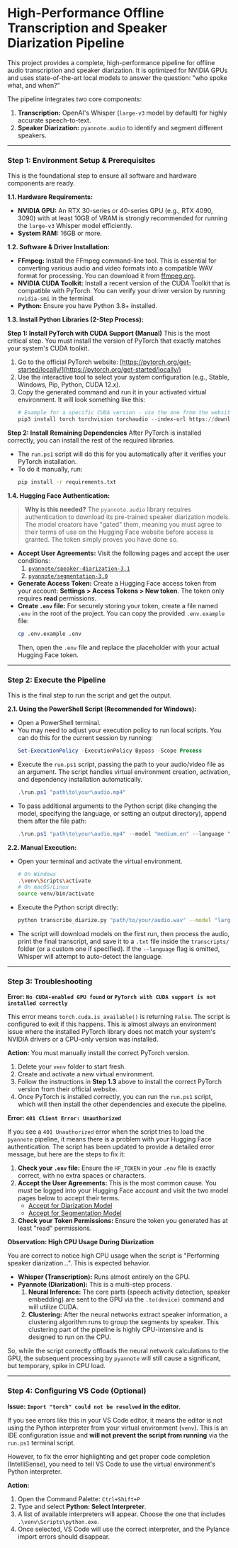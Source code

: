# High-Performance Offline Transcription and Speaker Diarization Pipeline

This project provides a complete, high-performance pipeline for offline audio transcription and speaker diarization. It is optimized for NVIDIA GPUs and uses state-of-the-art local models to answer the question: "who spoke what, and when?"

The pipeline integrates two core components:
1.  **Transcription:** OpenAI's Whisper (`large-v3` model by default) for highly accurate speech-to-text.
2.  **Speaker Diarization:** `pyannote.audio` to identify and segment different speakers.

---

### **Step 1: Environment Setup & Prerequisites**

This is the foundational step to ensure all software and hardware components are ready.

**1.1. Hardware Requirements:**
- **NVIDIA GPU:** An RTX 30-series or 40-series GPU (e.g., RTX 4090, 3090) with at least 10GB of VRAM is strongly recommended for running the `large-v3` Whisper model efficiently.
- **System RAM:** 16GB or more.

**1.2. Software & Driver Installation:**
- **FFmpeg:** Install the FFmpeg command-line tool. This is essential for converting various audio and video formats into a compatible WAV format for processing. You can download it from [ffmpeg.org](https://ffmpeg.org/download.html).
- **NVIDIA CUDA Toolkit:** Install a recent version of the CUDA Toolkit that is compatible with PyTorch. You can verify your driver version by running `nvidia-smi` in the terminal.
- **Python:** Ensure you have Python 3.8+ installed.

**1.3. Install Python Libraries (2-Step Process):**

**Step 1: Install PyTorch with CUDA Support (Manual)**
This is the most critical step. You must install the version of PyTorch that exactly matches your system's CUDA toolkit.
1.  Go to the official PyTorch website: [https://pytorch.org/get-started/locally/](https://pytorch.org/get-started/locally/)
2.  Use the interactive tool to select your system configuration (e.g., Stable, Windows, Pip, Python, CUDA 12.x).
3.  Copy the generated command and run it in your activated virtual environment. It will look something like this:
    ```powershell
    # Example for a specific CUDA version - use the one from the website!
    pip3 install torch torchvision torchaudio --index-url https://download.pytorch.org/whl/cu121
    ```

**Step 2: Install Remaining Dependencies**
After PyTorch is installed correctly, you can install the rest of the required libraries.
- The `run.ps1` script will do this for you automatically after it verifies your PyTorch installation.
- To do it manually, run:
  ```bash
  pip install -r requirements.txt
  ```

**1.4. Hugging Face Authentication:**

> **Why is this needed?** The `pyannote.audio` library requires authentication to download its pre-trained speaker diarization models. The model creators have "gated" them, meaning you must agree to their terms of use on the Hugging Face website before access is granted. The token simply proves you have done so.

- **Accept User Agreements:** Visit the following pages and accept the user conditions:
    1.  [`pyannote/speaker-diarization-3.1`](https://huggingface.co/pyannote/speaker-diarization-3.1)
    2.  [`pyannote/segmentation-3.0`](https://huggingface.co/pyannote/segmentation-3.0)
- **Generate Access Token:** Create a Hugging Face access token from your account: **Settings > Access Tokens > New token**. The token only requires **read** permissions.
- **Create `.env` file:** For securely storing your token, create a file named `.env` in the root of the project. You can copy the provided `.env.example` file:
  ```bash
  cp .env.example .env
  ```
  Then, open the `.env` file and replace the placeholder with your actual Hugging Face token.

---

### **Step 2: Execute the Pipeline**

This is the final step to run the script and get the output.

**2.1. Using the PowerShell Script (Recommended for Windows):**
- Open a PowerShell terminal.
- You may need to adjust your execution policy to run local scripts. You can do this for the current session by running:
  ```powershell
  Set-ExecutionPolicy -ExecutionPolicy Bypass -Scope Process
  ```
- Execute the `run.ps1` script, passing the path to your audio/video file as an argument. The script handles virtual environment creation, activation, and dependency installation automatically.
  ```powershell
  .\run.ps1 "path\to\your\audio.mp4"
  ```
- To pass additional arguments to the Python script (like changing the model, specifying the language, or setting an output directory), append them after the file path:
  ```powershell
  .\run.ps1 "path\to\your\audio.mp4" --model "medium.en" --language "zh" --output_dir "C:\custom_folder"
  ```

**2.2. Manual Execution:**
- Open your terminal and activate the virtual environment.
  ```bash
  # On Windows
  .\venv\Scripts\activate
  # On macOS/Linux
  source venv/bin/activate
  ```
- Execute the Python script directly:
  ```bash
  python transcribe_diarize.py "path/to/your/audio.wav" --model "large-v3" --language "zh" --output_dir "C:\custom_folder"
  ```
- The script will download models on the first run, then process the audio, print the final transcript, and save it to a `.txt` file inside the `transcripts/` folder (or a custom one if specified). If the `--language` flag is omitted, Whisper will attempt to auto-detect the language.

---

### **Step 3: Troubleshooting**

**Error: `No CUDA-enabled GPU found` or `PyTorch with CUDA support is not installed correctly`**

This error means `torch.cuda.is_available()` is returning `False`. The script is configured to exit if this happens. This is almost always an environment issue where the installed PyTorch library does not match your system's NVIDIA drivers or a CPU-only version was installed.

**Action:** You must manually install the correct PyTorch version.
1.  Delete your `venv` folder to start fresh.
2.  Create and activate a new virtual environment.
3.  Follow the instructions in **Step 1.3** above to install the correct PyTorch version from their official website.
4.  Once PyTorch is installed correctly, you can run the `run.ps1` script, which will then install the other dependencies and execute the pipeline.

**Error: `401 Client Error: Unauthorized`**

If you see a `401 Unauthorized` error when the script tries to load the `pyannote` pipeline, it means there is a problem with your Hugging Face authentication. The script has been updated to provide a detailed error message, but here are the steps to fix it:

1.  **Check your `.env` file:** Ensure the `HF_TOKEN` in your `.env` file is exactly correct, with no extra spaces or characters.
2.  **Accept the User Agreements:** This is the most common cause. You *must* be logged into your Hugging Face account and visit the two model pages below to accept their terms.
    - [Accept for Diarization Model](https://huggingface.co/pyannote/speaker-diarization-3.1)
    - [Accept for Segmentation Model](https://huggingface.co/pyannote/segmentation-3.0)
3.  **Check your Token Permissions:** Ensure the token you generated has at least "read" permissions.

**Observation: High CPU Usage During Diarization**

You are correct to notice high CPU usage when the script is "Performing speaker diarization...". This is expected behavior.

- **Whisper (Transcription):** Runs almost entirely on the GPU.
- **Pyannote (Diarization):** This is a multi-step process.
    1.  **Neural Inference:** The core parts (speech activity detection, speaker embedding) are sent to the GPU via the `.to(device)` command and will utilize CUDA.
    2.  **Clustering:** After the neural networks extract speaker information, a clustering algorithm runs to group the segments by speaker. This clustering part of the pipeline is highly CPU-intensive and is designed to run on the CPU.

So, while the script correctly offloads the neural network calculations to the GPU, the subsequent processing by `pyannote` will still cause a significant, but temporary, spike in CPU load.

---

### **Step 4: Configuring VS Code (Optional)**

**Issue: `Import "torch" could not be resolved` in the editor.**

If you see errors like this in your VS Code editor, it means the editor is not using the Python interpreter from your virtual environment (`venv`). This is an IDE configuration issue and **will not prevent the script from running** via the `run.ps1` terminal script.

However, to fix the error highlighting and get proper code completion (IntelliSense), you need to tell VS Code to use the virtual environment's Python interpreter.

**Action:**
1.  Open the Command Palette: `Ctrl+Shift+P`
2.  Type and select **Python: Select Interpreter**.
3.  A list of available interpreters will appear. Choose the one that includes `.\venv\Scripts\python.exe`.
4.  Once selected, VS Code will use the correct interpreter, and the Pylance import errors should disappear.